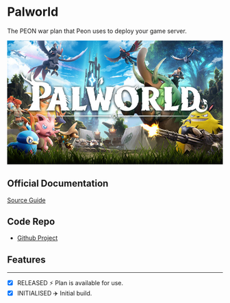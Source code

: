 # Palworld

The PEON war plan that Peon uses to deploy your game server.

![Palworld](../../images/game-logos/palworld.jpg)

## Official Documentation

[Source Guide](https://pimylifeup.com/ubuntu-palworld-dedicated-server/)

## Code Repo

- [Github Project](https://github.com/the-peon-project/peon-warplans/tree/main/palworld)

## Features

---

- [x] RELEASED :zap: Plan is available for use.
- [x] INITIALISED :airplane: Initial build.
